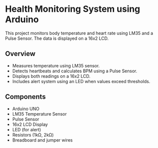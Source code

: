 # Health Monitoring System using Arduino

This project monitors body temperature and heart rate using LM35 and a Pulse Sensor. The data is displayed on a 16x2 LCD.

## Overview

- Measures temperature using LM35 sensor.
- Detects heartbeats and calculates BPM using a Pulse Sensor.
- Displays both readings on a 16x2 LCD.
- Includes alert system using an LED when values exceed thresholds.

## Components

- Arduino UNO
- LM35 Temperature Sensor
- Pulse Sensor
- 16x2 LCD Display
- LED (for alert)
- Resistors (1kΩ, 2kΩ)
- Breadboard and jumper wires
